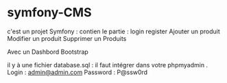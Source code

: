 # symfony-CMS
c'est un projet Symfony : contien le partie : 
login 
register 
Ajouter un produit 
Modifier un produit 
Supprimer un Produits 

Avec un Dashbord Bootstrap 


il y à une fichier database.sql : il faut intégrer dans votre phpmyadmin .
Login : admin@admin.com
Password : P@ssw0rd
